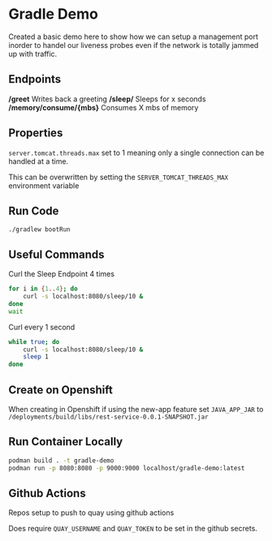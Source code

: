 # Gradle Demo

Created a basic demo here to show how we can setup a management port inorder to handel our liveness probes even if the network is totally jammed up with traffic.

## Endpoints

**/greet** Writes back a greeting
**/sleep/<SECONDS>** Sleeps for x seconds
**/memory/consume/{mbs}** Consumes X mbs of memory

## Properties

`server.tomcat.threads.max` set to 1 meaning only a single connection can be handled at a time.

This can be overwritten by setting the `SERVER_TOMCAT_THREADS_MAX` environment variable

## Run Code

```
./gradlew bootRun
```

## Useful Commands

Curl the Sleep Endpoint 4 times

```sh
for i in {1..4}; do
    curl -s localhost:8080/sleep/10 &
done
wait
```

Curl every 1 second
```sh
while true; do
    curl -s localhost:8080/sleep/10 &
    sleep 1
done
```

## Create on Openshift

When creating in Openshift if using the new-app feature set `JAVA_APP_JAR` to `/deployments/build/libs/rest-service-0.0.1-SNAPSHOT.jar`

## Run Container Locally

```sh
podman build . -t gradle-demo
podman run -p 8080:8080 -p 9000:9000 localhost/gradle-demo:latest
```

## Github Actions

Repos setup to push to quay using github actions

Does require `QUAY_USERNAME` and `QUAY_TOKEN` to be set in the github secrets.
